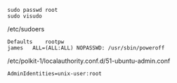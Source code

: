 ```
sudo passwd root
sudo visudo
```

/etc/sudoers
```
Defaults	rootpw
james   ALL=(ALL:ALL) NOPASSWD: /usr/sbin/poweroff
```

/etc/polkit-1/localauthority.conf.d/51-ubuntu-admin.conf
```
AdminIdentities=unix-user:root
```
